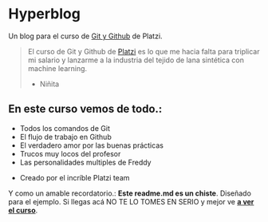 # Hyperblog 
Un blog para el curso de [Git y Github](https://github.com/ "Git y Github") de Platzi. 
>El curso de Git y Github de [Platzi](https://www.platzi.com/ "Platzi") es lo que me hacia falta para triplicar mi salario y lanzarme a la industria del tejido de lana sintética con machine learning.
>* Niñita

## En este curso vemos de todo.:
* Todos los comandos de Git
* El flujo de trabajo en Github
* El verdadero amor por las buenas prácticas
* Trucos muy locos del profesor
* Las personalidades multiples de Freddy
+ Creado por el incríble Platzi team

Y como un amable recordatorio.: **Este readme.md es un chiste**. Diseñado para el ejemplo. Si llegas acá NO TE LO TOMES EN SERIO y mejor ve [**a ver el curso**](https://github.com/mrzamoranoj/hyperblock "a ver el curso").